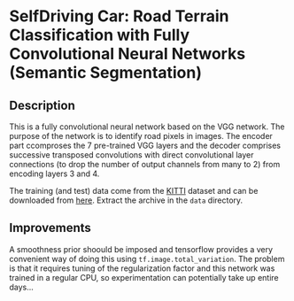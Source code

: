 # SelfDriving Car: Road Terrain Classification with Fully Convolutional Neural Networks (Semantic Segmentation)

## Description
This is a fully convolutional neural network based on the VGG network. The purpose of the network is to identify road pixels in images. The encoder part ccomproses the 7 pre-trained VGG layers and the decoder comprises successive transposed convolutions with direct convolutional layer connections (to drop the number of output channels from many to 2) from encoding layers 3 and 4. 

The training (and test) data come from the [KITTI](http://www.cvlibs.net/datasets/kitti/eval_road.php) dataset and can be downloaded from [here](http://www.cvlibs.net/download.php?file=data_road.zip). Extract the archive in the `data` directory.

## Improvements
A smoothness prior shoould be imposed and tensorflow provides a very convenient way of doing this using `tf.image.total_variation`. The problem is that it requires tuning of the regularization factor and this network was trained in a regular CPU, so experimentation can potentially take up entire days...
